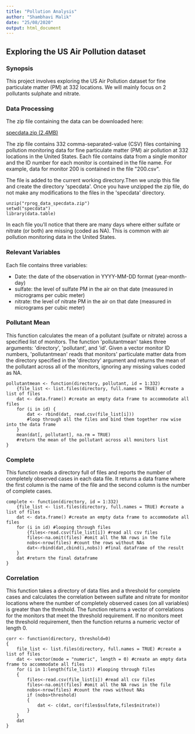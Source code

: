 ```yaml
---
title: "Pollution Analysis"
author: "Shambhavi Malik"
date: "25/08/2020"
output: html_document
---
```

## Exploring the US Air Pollution dataset
### Synopsis
This project involves exploring the US Air Pollution dataset for fine particulate matter (PM) at 332 locations. We will mainly focus on 2 pollutants sulphate and nitrate.

### Data Processing
The zip file containing the data can be downloaded here:

[specdata.zip (2.4MB)](https://d396qusza40orc.cloudfront.net/rprog%2Fdata%2Fspecdata.zip)

The zip file contains 332 comma-separated-value (CSV) files containing pollution monitoring data for fine particulate matter (PM) air pollution at 332 locations in the United States. Each file contains data from a single monitor and the ID number for each monitor is contained in the file name. For example, data for monitor 200 is contained in the file "200.csv". 

The file is added to the current working directory.Then we unzip this file and create the directory 'specdata'. Once you have unzipped the zip file, do not make any modifications to the files in the 'specdata' directory. 

```{r ,results='hide'}
unzip("rprog_data_specdata.zip")
setwd("specdata")
library(data.table)
```

In each file you'll notice that there are many days where either sulfate or nitrate (or both) are missing (coded as NA). This is common with air pollution monitoring data in the United States.

### Relevant Variables
Each file contains three variables:

- Date: the date of the observation in YYYY-MM-DD format (year-month-day)
- sulfate: the level of sulfate PM in the air on that date (measured in micrograms per cubic meter)
- nitrate: the level of nitrate PM in the air on that date (measured in micrograms per cubic meter)

### Pollutant Mean
This function calculates the mean of a pollutant (sulfate or nitrate) across a specified list of monitors. The function 'pollutantmean' takes three arguments: 'directory', 'pollutant', and 'id'. Given a vector monitor ID numbers, 'pollutantmean' reads that monitors' particulate matter data from the directory specified in the 'directory' argument and returns the mean of the pollutant across all of the monitors, ignoring any missing values coded as NA. 

```{r ,results='hide'}
pollutantmean <- function(directory, pollutant, id = 1:332)
    {file_list <- list.files(directory, full.names = TRUE) #create a list of files
    dat <- data.frame() #create an empty data frame to accommodate all files
    for (i in id) {
        dat <- rbind(dat, read.csv(file_list[i]))
        #loop through all the files and bind them together row wise into the data frame
    }
    mean(dat[, pollutant], na.rm = TRUE)
    #return the mean of the pollutant across all monitors list
}
```

### Complete
This function reads a directory full of files and reports the number of completely observed cases in each data file. It returns a data frame where the first column is the name of the file and the second column is the number of complete cases. 
```{r, results='hide'}
complete <- function(directory, id = 1:332)
    {file_list <- list.files(directory, full.names = TRUE) #create a list of files
    dat <- data.frame() #create an empty data frame to accommodate all files
    for (i in id) #looping through files
        {files<-read.csv(file_list[i]) #read all csv files
        files<-na.omit(files) #omit all the NA rows in the file
        nobs<-nrow(files) #count the rows without NAs
        dat<-rbind(dat,cbind(i,nobs)) #final dataframe of the result
    }
    dat #return the final dataframe
}
```
### Correlation
This function takes a directory of data files and a threshold for complete cases and calculates the correlation between sulfate and nitrate for monitor locations where the number of completely observed cases (on all variables) is greater than the threshold. The function returns a vector of correlations for the monitors that meet the threshold requirement. If no monitors meet the threshold requirement, then the function returns a numeric vector of length 0.
```{r,results='hide'}
corr <- function(directory, threshold=0)
{
    file_list <- list.files(directory, full.names = TRUE) #create a list of files
    dat <- vector(mode = "numeric", length = 0) #create an empty data frame to accommodate all files
    for (i in 1:length(file_list)) #looping through files
    {
        files<-read.csv(file_list[i]) #read all csv files
        files<-na.omit(files) #omit all the NA rows in the file
        nobs<-nrow(files) #count the rows without NAs
        if (nobs>threshold)
        {
            dat <- c(dat, cor(files$sulfate,files$nitrate))
        }
    }
    dat
}
    
```
